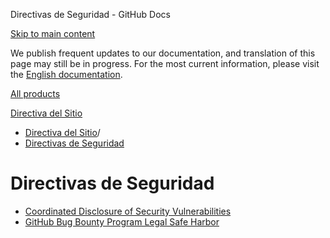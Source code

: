 Directivas de Seguridad - GitHub Docs

[Skip to main content](#main-content)

We publish frequent updates to our documentation, and translation of this page may still be in progress. For the most current information, please visit the [English documentation](/en).

[All products](/es)

[Directiva del Sitio](/es/site-policy)

* [Directiva del Sitio](/es/site-policy)/
* [Directivas de Seguridad](/es/site-policy/security-policies)

Directivas de Seguridad
==========

* [Coordinated Disclosure of Security Vulnerabilities](/es/site-policy/security-policies/coordinated-disclosure-of-security-vulnerabilities)
* [GitHub Bug Bounty Program Legal Safe Harbor](/es/site-policy/security-policies/github-bug-bounty-program-legal-safe-harbor)
